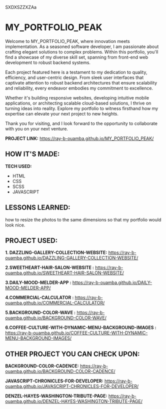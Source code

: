 SXDXSZZXZAa
# MY_PORTFOLIO_PEAK   



Welcome to MY_PORTFOLIO_PEAK, where innovation meets implementation. As a seasoned software developer, I am passionate about crafting elegant solutions to complex problems. Within this portfolio, you'll find a showcase of my diverse skill set, spanning from front-end web development to robust backend systems.

Each project featured here is a testament to my dedication to quality, efficiency, and user-centric design. From sleek user interfaces that captivate attention to robust backend architectures that ensure scalability and reliability, every endeavor embodies my commitment to excellence.

Whether it's building responsive websites, developing intuitive mobile applications, or architecting scalable cloud-based solutions, I thrive on turning ideas into reality. Explore my portfolio to witness firsthand how my expertise can elevate your next project to new heights.

Thank you for visiting, and I look forward to the opportunity to collaborate with you on your next venture.


**PROJECT LINK:** https://ray-b-ouamba.github.io/MY_PORTFOLIO_PEAK/

## HOW IT'S MADE:

**TECH USED:** 
* HTML
* CSS
* SCSS
* JAVASCRIPT

## LESSONS LEARNED:
how to resize the photos to the same dimensions so that my portfolio would look nice.

## PROJECT USED:

**1. DAZZLING-GALLERY-COLLECTION-WEBSITE:** 
https://ray-b-ouamba.github.io/DAZZLING-GALLERY-COLLECTION-WEBSITE/

**2.SWEETHEART-HAIR-SALON-WEBSITE :** 
https://ray-b-ouamba.github.io/SWEETHEART-HAIR-SALON-WEBSITE/

**3.DAILY-MOOD-MELDER-APP :** 
https://ray-b-ouamba.github.io/DAILY-MOOD-MELDER-APP/

**4.COMMERCIAL-CALCULATOR :** 
https://ray-b-ouamba.github.io/COMMERCIAL-CALCULATOR/

**5.BACKGROUND-COLOR-WAVE :** 
https://ray-b-ouamba.github.io/BACKGROUND-COLOR-WAVE/

**6.COFFEE-CULTURE-WITH-DYNAMIC-MENU-BACKGROUND-IMAGES :** 
https://ray-b-ouamba.github.io/COFFEE-CULTURE-WITH-DYNAMIC-MENU-BACKGROUND-IMAGES/

## OTHER PROJECT YOU CAN CHECK UPON:

**BACKGROUND-COLOR-CADENCE:** 
 https://ray-b-ouamba.github.io/BACKGROUND-COLOR-CADENCE/

**JAVASCRIPT-CHRONICLES-FOR-DEVELOPER:** 
https://ray-b-ouamba.github.io/JAVASCRIPT-CHRONICLES-FOR-DEVELOPER/

**DENZEL-HAYES-WASHINGTON-TRIBUTE-PAGE:** 
https://ray-b-ouamba.github.io/DENZEL-HAYES-WASHINGTON-TRIBUTE-PAGE/


